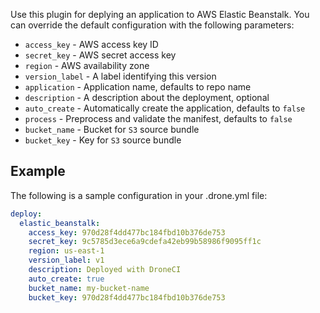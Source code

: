 Use this plugin for deplying an application to AWS Elastic Beanstalk. You can
override the default configuration with the following parameters:

* `access_key` - AWS access key ID
* `secret_key` - AWS secret access key
* `region` - AWS availability zone
* `version_label` - A label identifying this version
* `application` - Application name, defaults to repo name
* `description` - A description about the deployment, optional
* `auto_create` - Automatically create the application, defaults to `false`
* `process` - Preprocess and validate the manifest, defaults to `false`
* `bucket_name` - Bucket for `S3` source bundle
* `bucket_key` - Key for `S3` source bundle

## Example

The following is a sample configuration in your .drone.yml file:

```yaml
deploy:
  elastic_beanstalk:
    access_key: 970d28f4dd477bc184fbd10b376de753
    secret_key: 9c5785d3ece6a9cdefa42eb99b58986f9095ff1c
    region: us-east-1
    version_label: v1
    description: Deployed with DroneCI
    auto_create: true
    bucket_name: my-bucket-name
    bucket_key: 970d28f4dd477bc184fbd10b376de753
```
